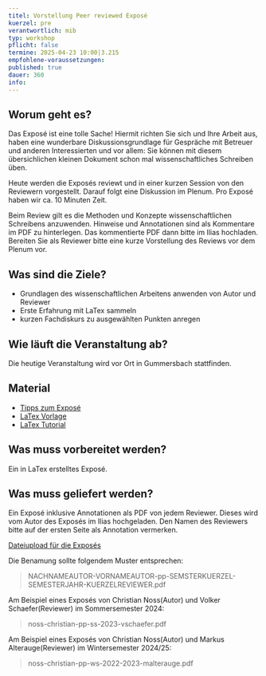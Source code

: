 ```yaml
---
titel: Vorstellung Peer reviewed Exposé
kuerzel: pre
verantwortlich: mib
typ: workshop
pflicht: false
termine: 2025-04-23 10:00|3.215
empfohlene-voraussetzungen: 
published: true
dauer: 360
info:
---
```

## Worum geht es?

Das Exposé ist eine tolle Sache! Hiermit richten Sie sich und Ihre Arbeit aus, haben eine wunderbare Diskussionsgrundlage für Gespräche mit Betreuer und anderen Interessierten und vor allem: Sie können mit diesem übersichlichen kleinen Dokument schon mal wissenschaftliches Schreiben üben.

Heute werden die Exposés reviewt und in einer kurzen Session von den Reviewern vorgestellt. Darauf folgt eine Diskussion im Plenum. Pro Exposé haben wir ca. 10 Minuten Zeit.

Beim Review gilt es die Methoden und Konzepte wissenschaftlichen Schreibens anzuwenden. Hinweise und Annotationen sind als Kommentare im PDF zu hinterlegen. Das kommentierte PDF dann bitte im Ilias hochladen. Bereiten Sie als Reviewer bitte eine kurze Vorstellung des Reviews vor dem Plenum vor.

## Was sind die Ziele?

- Grundlagen des wissenschaftlichen Arbeitens anwenden von Autor und Reviewer
- Erste Erfahrung mit LaTex sammeln
- kurzen Fachdiskurs zu ausgewählten Punkten anregen

## Wie läuft die Veranstaltung ab?

Die heutige Veranstaltung wird vor Ort in Gummersbach stattfinden.

## Material

* [Tipps zum Exposé](/mi-bachelor-praxisprojektseminar/tipps-zum-expose/)
* [LaTex Vorlage](https://ilias.th-koeln.de/goto.php?target=file_1355498_download&client_id=ILIAS_FH_Koeln)
* [LaTex Tutorial](https://www.latex-tutorial.com)

## Was muss vorbereitet werden?

Ein in LaTex erstelltes Exposé.

## Was muss geliefert werden?

Ein Exposé inklusive Annotationen als PDF von jedem Reviewer. Dieses wird vom Autor des Exposés im Ilias hochgeladen. Den Namen des Reviewers bitte auf der ersten Seite als Annotation vermerken.

[Dateiupload für die Exposés](https://ilu.th-koeln.de/goto.php?target=exc_311245&client_id=thkilu)

Die Benamung sollte folgendem Muster entsprechen:

> NACHNAMEAUTOR-VORNAMEAUTOR-pp-SEMSTERKUERZEL-SEMESTERJAHR-KUERZELREVIEWER.pdf

Am Beispiel eines Exposés von Christian Noss(Autor) und Volker Schaefer(Reviewer) im Sommersemester 2024:

> noss-christian-pp-ss-2023-vschaefer.pdf

Am Beispiel eines Exposés von Christian Noss(Autor) und Markus Alterauge(Reviewer) im Wintersemester 2024/25:

> noss-christian-pp-ws-2022-2023-malterauge.pdf
